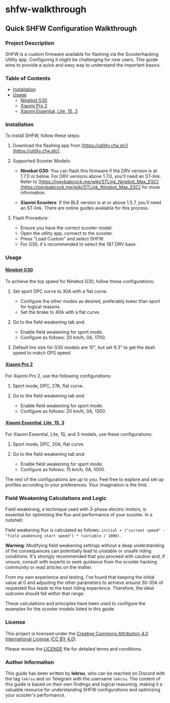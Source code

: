 # shfw-walkthrough

## Quick SHFW Configuration Walkthrough

### Project Description

SHFW is a custom firmware available for flashing via the Scooterhacking Utility app. Configuring it might be challenging for new users. This guide aims to provide a quick and easy way to understand the important basics.

### Table of Contents

- [Installation](#installation)
- [Usage](#usage)
  - [Ninebot G30](#ninebot-g30)
  - [Xiaomi Pro 2](#xiaomi-pro-2)
  - [Xiaomi Essential, Lite, 1S, 3](#xiaomi-essential-lite-1s-3)

### Installation

To install SHFW, follow these steps:

1. Download the flashing app from [https://utility.cfw.sh/](https://utility.cfw.sh/).

2. Supported Scooter Models:

   - **Ninebot G30**: You can flash this firmware if the DRV version is at 1.7.0 or below. For DRV versions above 1.7.0, you'll need an ST-link. Refer to [https://joeybabcock.me/wiki/STLink_Ninebot_Max_ESC](https://joeybabcock.me/wiki/STLink_Ninebot_Max_ESC) for more information.

   - **Xiaomi Scooters**: If the BLE version is at or above 1.5.7, you'll need an ST-link. There are online guides available for this process.

3. Flash Procedure:

   - Ensure you have the correct scooter model.
   - Open the utility app, connect to the scooter.
   - Press "Load Custom" and select SHFW.
   - For G30, it's recommended to select the 187 DRV base.

### Usage

#### [Ninebot G30](#ninebot-g30)

To achieve the top speed for Ninebot G30, follow these configurations:

1. Set sport DPC curve to 30A with a flat curve.
   - Configure the other modes as desired, preferably lower than sport for logical reasons.
   - Set the brake to 40A with a flat curve.

2. Go to the field weakening tab and:
   - Enable field weakening for sport mode.
   - Configure as follows: 20 km/h, 0A, 1700.

3. Default tire size for G30 models are 10", but set 9.3" to get the dash speed to match GPS speed.

#### [Xiaomi Pro 2](#xiaomi-pro-2)

For Xiaomi Pro 2, use the following configurations:

1. Sport mode, DPC, 27A, flat curve.

2. Go to the field weakening tab and:
   - Enable field weakening for sport mode.
   - Configure as follows: 20 km/h, 0A, 1300.

#### [Xiaomi Essential, Lite, 1S, 3](#xiaomi-essential-lite-1s-3)

For Xiaomi Essential, Lite, 1S, and 3 models, use these configurations:

1. Sport mode, DPC, 20A, flat curve.

2. Go to the field weakening tab and:
   - Enable field weakening for sport mode.
   - Configure as follows: 15 km/h, 0A, 1000.
   
The rest of the configurations are up to you. Feel free to explore and set up profiles according to your preferences. Your imagination is the limit.

### Field Weakening Calculations and Logic

Field weakening, a technique used with 3-phase electric motors, is essential for optimizing the flux and performance of your scooter. In a nutshell:

Field weakening flux is calculated as follows: `initial + ("current speed" - "field weakening start speed") * (variable / 1000)`.

**Warning**: Modifying field weakening settings without a deep understanding of the consequences can potentially lead to unstable or unsafe riding conditions. It's strongly recommended that you proceed with caution and, if unsure, consult with experts or seek guidance from the scooter hacking community or read articles on the matter.


From my own experience and testing, I've found that keeping the initial value at 0 and adjusting the other parameters to achieve around 30-35A of requested flux leads to the best riding experience. Therefore, the ideal outcome should fall within that range.

These calculations and principles have been used to configure the examples for the scooter models listed in this guide.


### License

This project is licensed under the [Creative Commons Attribution 4.0 International License (CC BY 4.0)](LICENSE).

Please review the [LICENSE](LICENSE) file for detailed terms and conditions.

### Author Information

This guide has been written by **lekrsu**, who can be reached on Discord with the tag `lekrsu` and on Telegram with the username `lekrsu`. The content of this guide is based on their own findings and logical reasoning, making it a valuable resource for understanding SHFW configurations and optimizing your scooter's performance.
